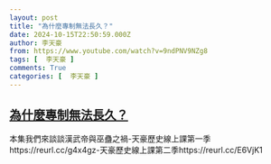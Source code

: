 ```yaml
---
layout: post
title: "為什麼專制無法長久？"
date: 2024-10-15T22:50:59.000Z
author: 李天豪
from: https://www.youtube.com/watch?v=9ndPNV9NZg8
tags: [  李天豪 ]
comments: True
categories: [  李天豪 ]
---
```

<!--1729032659000-->
[為什麼專制無法長久？](https://www.youtube.com/watch?v=9ndPNV9NZg8)
------

<div>
本集我們來談談漢武帝與巫蠱之禍-天豪歷史線上課第一季https://reurl.cc/g4x4gz-天豪歷史線上課第二季https://reurl.cc/E6VjK1
</div>
